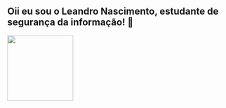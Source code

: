  ## Oii eu sou o Leandro Nascimento, estudante de segurança da informação! 👋
 
 <div>
  <a href="https://github.com/Le4ndroo">
  <img height="150em" src="https://github-readme-stats.vercel.app/api?username=Le4ndroo&show_icons=true&theme=dracula&include_all_commits=true&count_private=true"/>
</div>

 
